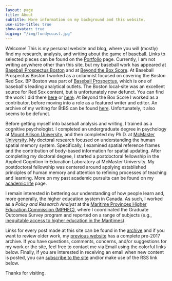 ```yaml
---
layout: page
title: About
subtitle: More information on my background and this website.
use-site-title: true
show-avatar: true
bigimg: "/img/fundycoast.jpg"
---
```


Welcome! This is my personal website and blog, where you will (mostly) find my research, analysis, and writing about the game of baseball. Links to selected pieces can be found on the [Portfolio]({{site.url}}/writing_portfolio/) page. Currently, I am not writing anywhere other than this site, but my baseball work has appeared at <a href ="http://boston.locals.baseballprospectus.com/" target = "_blank"> Baseball Prospectus Boston</a> and at <a href = "http://www.beyondtheboxscore.com/" target  = "_blank"> Beyond the Box Score</a>. At Baseball Prospectus Boston I worked as a columnist focused on covering the Boston Red Sox. BP Boston was part of <a href = "http://www.baseballprospectus.com/" target = "_blank"> Baseball Prospectus</a>, which is one of baseball's leading analytical outlets. The Boston local-site was an excellent source for Red Sox content, but is unfortunately now defunct. You can find the work I did there [here]({{site.url}}/bpb_archive/) or <a href = "http://boston.locals.baseballprospectus.com/author/christopherteeter/" target = "_blank"> here</a>. At Beyond the Box Score I worked as a contributor, before moving into a role as a featured writer and editor. An archive of my writing for BtBS can be found [here]({{site.url}}/btbs_archive/). Unfortunately, it also seems to be defunct.

Before getting myself into baseball analysis and writing, I trained as a cognitive psychologist. I completed an undergraduate degree in psychology at <a href = "http://www.mta.ca" target = "_blank"> Mount Allison University</a>, and then completed my Ph.D. at <a href = "https://www.science.mcmaster.ca/pnb/" target = "_blank"> McMaster University</a>. My doctoral research focused on understanding the human spatial memory system. Specifically, I examined spatial reference frames and the contribution of body-based information for spatial updating. After completing my doctoral degree, I started a postdoctoral fellowship in the Applied Cognition in Education Laboratory at McMaster University. My postdoctoral fellowship was centered around applying established principles of human memory and attention to refining processes of teaching and learning. More on my past academic pursuits can be found on my [academic life](/academic/) page. 

I remain interested in bettering our understanding of how people learn and, more generally, the higher education system in Canada. As such, I worked as a *Policy and Research Analyst* at the <a href = "http://www.mphec.ca" target = "_blank"> Maritime Provinces Higher Education Commission (MPHEC)</a>, where I coordinated the Graduate Outcomes Survey program and reported on a range of subjects (e.g., <a href = "/assets/Teeter_CIRPA2019_Oct-21-2019.pdf" target = "_blank">inequitable access to higher education in the Maritimes</a>).

Links for every post made at this site can be found in the [archive](/archive/) and if you want to review older work, my <a href = "https://christopherteeter.wordpress.com/" target = "_blank"> previous website</a> has a complete pre-2017 archive. If you have questions, comments, concerns, and/or suggestions for my work or the site, feel free to contact me via Email using the colorful links below. Finally, if you are interested in receiving an email when new content is posted, you can <a href = "https://cteeter.us16.list-manage.com/subscribe?u=831a9689f8a79176ce6f1c5ce&id=711d4bfb2a" target="_blank"> subscribe to the site</a> and/or make use of the RSS link below.

Thanks for visiting.